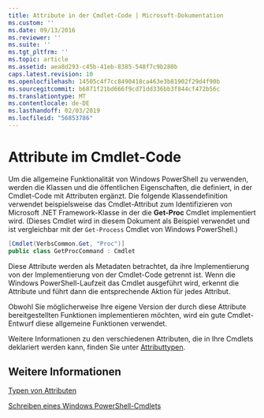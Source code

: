 ```yaml
---
title: Attribute in der Cmdlet-Code | Microsoft-Dokumentation
ms.custom: ''
ms.date: 09/13/2016
ms.reviewer: ''
ms.suite: ''
ms.tgt_pltfrm: ''
ms.topic: article
ms.assetid: aea8d293-c45b-41eb-8385-548f7c9b280b
caps.latest.revision: 10
ms.openlocfilehash: 14505c4f7cc8490418ca463e3b81902f29d4f90b
ms.sourcegitcommit: b6871f21bd666f9cd71dd336bb3f844cf472b56c
ms.translationtype: MT
ms.contentlocale: de-DE
ms.lasthandoff: 02/03/2019
ms.locfileid: "56853786"
---
```

# <a name="attributes-in-cmdlet-code"></a>Attribute im Cmdlet-Code

Um die allgemeine Funktionalität von Windows PowerShell zu verwenden, werden die Klassen und die öffentlichen Eigenschaften, die definiert, in der Cmdlet-Code mit Attributen ergänzt. Die folgende Klassendefinition verwendet beispielsweise das Cmdlet-Attribut zum Identifizieren von Microsoft .NET Framework-Klasse in der die **Get-Proc** Cmdlet implementiert wird. (Dieses Cmdlet wird in diesem Dokument als Beispiel verwendet und ist vergleichbar mit der `Get-Process` Cmdlet von Windows PowerShell.)

```csharp
[Cmdlet(VerbsCommon.Get, "Proc")]
public class GetProcCommand : Cmdlet
```

Diese Attribute werden als Metadaten betrachtet, da ihre Implementierung von der Implementierung von der Cmdlet-Code getrennt ist. Wenn die Windows PowerShell-Laufzeit das Cmdlet ausgeführt wird, erkennt die Attribute und führt dann die entsprechende Aktion für jedes Attribut.

Obwohl Sie möglicherweise Ihre eigene Version der durch diese Attribute bereitgestellten Funktionen implementieren möchten, wird ein gute Cmdlet-Entwurf diese allgemeine Funktionen verwendet.

Weitere Informationen zu den verschiedenen Attributen, die in Ihre Cmdlets deklariert werden kann, finden Sie unter [Attributtypen](./attribute-types.md).

## <a name="see-also"></a>Weitere Informationen

[Typen von Attributen](./attribute-types.md)

[Schreiben eines Windows PowerShell-Cmdlets](./writing-a-windows-powershell-cmdlet.md)
